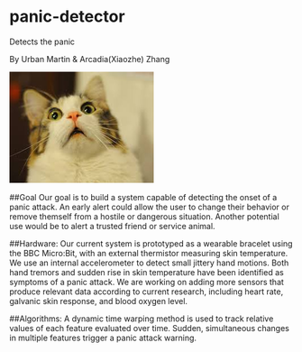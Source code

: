 # panic-detector
Detects the panic

By Urban Martin & Arcadia(Xiaozhe) Zhang

![Kitty Panic](https://github.com/CUBoulder-2017-IML4HCI/panic-detector/blob/master/panic.jpg)

##Goal
Our goal is to build a system capable of detecting the onset of a panic attack.  An early alert could allow the user to change their behavior or remove themself from a hostile or dangerous situation.  Another potential use would be to alert a trusted friend or service animal.

##Hardware:
Our current system is prototyped as a wearable bracelet using the BBC Micro:Bit, with an external thermistor measuring skin temperature.  We use an internal accelerometer to detect small jittery hand motions.  Both hand tremors and sudden rise in skin temperature have been identified as symptoms of a panic attack.  We are working on adding more sensors that produce relevant data according to current research, including heart rate, galvanic skin response, and blood oxygen level.

##Algorithms:
A dynamic time warping method is used to track relative values of each feature evaluated over time.  Sudden, simultaneous changes in multiple features trigger a panic attack warning.
